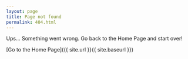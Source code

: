 ```yaml
---
layout: page
title: Page not found
permalink: 404.html
---
```


Ups... Something went wrong. Go back to the Home Page and start over!

[Go to the Home Page]({{ site.url }}{{ site.baseurl }})
